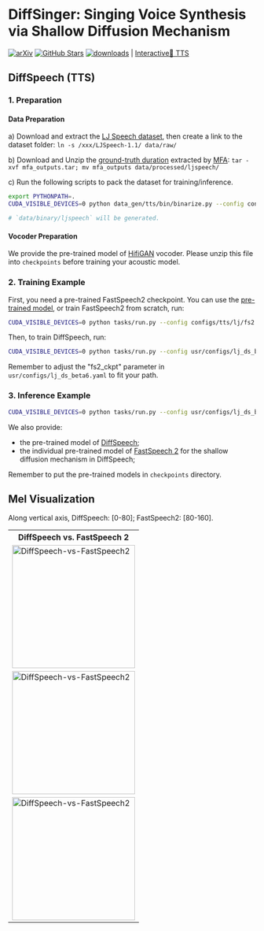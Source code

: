 # DiffSinger: Singing Voice Synthesis via Shallow Diffusion Mechanism
[![arXiv](https://img.shields.io/badge/arXiv-Paper-<COLOR>.svg)](https://arxiv.org/abs/2105.02446)
[![GitHub Stars](https://img.shields.io/github/stars/MoonInTheRiver/DiffSinger?style=social)](https://github.com/MoonInTheRiver/DiffSinger)
[![downloads](https://img.shields.io/github/downloads/MoonInTheRiver/DiffSinger/total.svg)](https://github.com/MoonInTheRiver/DiffSinger/releases)
 | [Interactive🤗 TTS](https://huggingface.co/spaces/NATSpeech/DiffSpeech)
 
## DiffSpeech (TTS)
### 1. Preparation

#### Data Preparation
a) Download and extract the [LJ Speech dataset](https://keithito.com/LJ-Speech-Dataset/), then create a link to the dataset folder: `ln -s /xxx/LJSpeech-1.1/ data/raw/`

b) Download and Unzip the [ground-truth duration](https://github.com/MoonInTheRiver/DiffSinger/releases/download/pretrain-model/mfa_outputs.tar) extracted by [MFA](https://github.com/MontrealCorpusTools/Montreal-Forced-Aligner/releases/download/v1.0.1/montreal-forced-aligner_linux.tar.gz):  `tar -xvf mfa_outputs.tar; mv mfa_outputs data/processed/ljspeech/`

c) Run the following scripts to pack the dataset for training/inference.

```sh
export PYTHONPATH=.
CUDA_VISIBLE_DEVICES=0 python data_gen/tts/bin/binarize.py --config configs/tts/lj/fs2.yaml

# `data/binary/ljspeech` will be generated.
```

#### Vocoder Preparation
We provide the pre-trained model of [HifiGAN](https://github.com/MoonInTheRiver/DiffSinger/releases/download/pretrain-model/0414_hifi_lj_1.zip) vocoder.
Please unzip this file into `checkpoints` before training your acoustic model.

### 2. Training Example

First, you need a pre-trained FastSpeech2 checkpoint. You can use the [pre-trained model](https://github.com/MoonInTheRiver/DiffSinger/releases/download/pretrain-model/fs2_lj_1.zip), or train FastSpeech2 from scratch, run:
```sh
CUDA_VISIBLE_DEVICES=0 python tasks/run.py --config configs/tts/lj/fs2.yaml --exp_name fs2_lj_1 --reset
```
Then, to train DiffSpeech, run:
```sh
CUDA_VISIBLE_DEVICES=0 python tasks/run.py --config usr/configs/lj_ds_beta6.yaml --exp_name lj_ds_beta6_1213 --reset
```

Remember to adjust the "fs2_ckpt" parameter in `usr/configs/lj_ds_beta6.yaml` to fit your path.

### 3. Inference Example

```sh
CUDA_VISIBLE_DEVICES=0 python tasks/run.py --config usr/configs/lj_ds_beta6.yaml --exp_name lj_ds_beta6_1213 --reset --infer
```

We also provide:
 - the pre-trained model of [DiffSpeech](https://github.com/MoonInTheRiver/DiffSinger/releases/download/pretrain-model/lj_ds_beta6_1213.zip);
 - the individual pre-trained model of [FastSpeech 2](https://github.com/MoonInTheRiver/DiffSinger/releases/download/pretrain-model/fs2_lj_1.zip) for the shallow diffusion mechanism in DiffSpeech;
 
Remember to put the pre-trained models in `checkpoints` directory.

## Mel Visualization
Along vertical axis, DiffSpeech: [0-80]; FastSpeech2: [80-160].

<table style="width:100%">
  <tr>
    <th>DiffSpeech vs. FastSpeech 2</th>
  </tr>
  <tr>
    <td><img src="resources/diffspeech-fs2.png" alt="DiffSpeech-vs-FastSpeech2" height="250"></td>
  </tr>
  <tr>
    <td><img src="resources/diffspeech-fs2-1.png" alt="DiffSpeech-vs-FastSpeech2" height="250"></td>
  </tr>
  <tr>
    <td><img src="resources/diffspeech-fs2-2.png" alt="DiffSpeech-vs-FastSpeech2" height="250"></td>
  </tr>
</table>